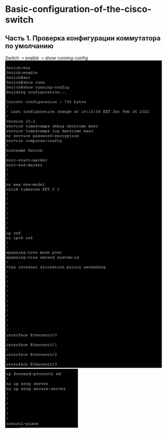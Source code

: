 # Basic-configuration-of-the-cisco-switch
## Часть 1. Проверка конфигурации коммутатора по умолчанию
 Switch ➝ enable ➝ show running-config 
![](https://github.com/iGORnetwork/Basic-configuration-of-the-cisco-switch/blob/main/image/Screenshot_1.png)
![](https://github.com/iGORnetwork/Basic-configuration-of-the-cisco-switch/blob/main/image/Screenshot_2.png)
